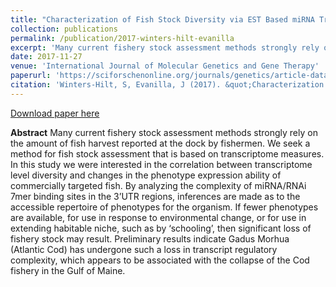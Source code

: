 ```yaml
---
title: "Characterization of Fish Stock Diversity via EST Based miRNA Trans-Regulation Profiling"
collection: publications
permalink: /publication/2017-winters-hilt-evanilla
excerpt: 'Many current fishery stock assessment methods strongly rely on the amount of fish harvest reported...'
date: 2017-11-27
venue: 'International Journal of Molecular Genetics and Gene Therapy'
paperurl: 'https://sciforschenonline.org/journals/genetics/article-data/IJMGGT-3-110/IJMGGT-3-110.pdf'
citation: 'Winters-Hilt, S, Evanilla, J (2017). &quot;Characterization of Fish Stock Diversity via EST Based miRNA Trans-Regulation Profiling.&quot; <i>International Journal of Molecular Genetics and Gene Therapy</i>. 1(1).'
---
```


[Download paper here](https://sciforschenonline.org/journals/genetics/article-data/IJMGGT-3-110/IJMGGT-3-110.pdf)

**Abstract** Many current fishery stock assessment methods strongly rely on the amount of fish harvest reported at the dock by fishermen. We seek
a method for fish stock assessment that is based on transcriptome measures. In this study we were interested in the correlation between
transcriptome level diversity and changes in the phenotype expression ability of commercially targeted fish. By analyzing the complexity of
miRNA/RNAi 7mer binding sites in the 3’UTR regions, inferences are made as to the accessible repertoire of phenotypes for the organism. If
fewer phenotypes are available, for use in response to environmental change, or for use in extending habitable niche, such as by ‘schooling’,
then significant loss of fishery stock may result. Preliminary results indicate Gadus Morhua (Atlantic Cod) has undergone such a loss in transcript
regulatory complexity, which appears to be associated with the collapse of the Cod fishery in the Gulf of Maine.

